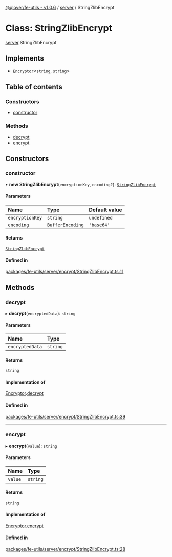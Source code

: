 [@qlover/fe-utils - v1.0.6](../README.md) / [server](../modules/server.md) / StringZlibEncrypt

# Class: StringZlibEncrypt

[server](../modules/server.md).StringZlibEncrypt

## Implements

- [`Encryptor`](../interfaces/server.Encryptor.md)\<`string`, `string`\>

## Table of contents

### Constructors

- [constructor](server.StringZlibEncrypt.md#constructor)

### Methods

- [decrypt](server.StringZlibEncrypt.md#decrypt)
- [encrypt](server.StringZlibEncrypt.md#encrypt)

## Constructors

### constructor

• **new StringZlibEncrypt**(`encryptionKey`, `encoding?`): [`StringZlibEncrypt`](server.StringZlibEncrypt.md)

#### Parameters

| Name | Type | Default value |
| :------ | :------ | :------ |
| `encryptionKey` | `string` | `undefined` |
| `encoding` | `BufferEncoding` | `'base64'` |

#### Returns

[`StringZlibEncrypt`](server.StringZlibEncrypt.md)

#### Defined in

[packages/fe-utils/server/encrypt/StringZlibEncrypt.ts:11](https://github.com/qlover/fe-base/blob/faa67aa70311a79a9a2b1bd71dd2d4a96758d762/packages/fe-utils/server/encrypt/StringZlibEncrypt.ts#L11)

## Methods

### decrypt

▸ **decrypt**(`encryptedData`): `string`

#### Parameters

| Name | Type |
| :------ | :------ |
| `encryptedData` | `string` |

#### Returns

`string`

#### Implementation of

[Encryptor](../interfaces/server.Encryptor.md).[decrypt](../interfaces/server.Encryptor.md#decrypt)

#### Defined in

[packages/fe-utils/server/encrypt/StringZlibEncrypt.ts:39](https://github.com/qlover/fe-base/blob/faa67aa70311a79a9a2b1bd71dd2d4a96758d762/packages/fe-utils/server/encrypt/StringZlibEncrypt.ts#L39)

___

### encrypt

▸ **encrypt**(`value`): `string`

#### Parameters

| Name | Type |
| :------ | :------ |
| `value` | `string` |

#### Returns

`string`

#### Implementation of

[Encryptor](../interfaces/server.Encryptor.md).[encrypt](../interfaces/server.Encryptor.md#encrypt)

#### Defined in

[packages/fe-utils/server/encrypt/StringZlibEncrypt.ts:28](https://github.com/qlover/fe-base/blob/faa67aa70311a79a9a2b1bd71dd2d4a96758d762/packages/fe-utils/server/encrypt/StringZlibEncrypt.ts#L28)
